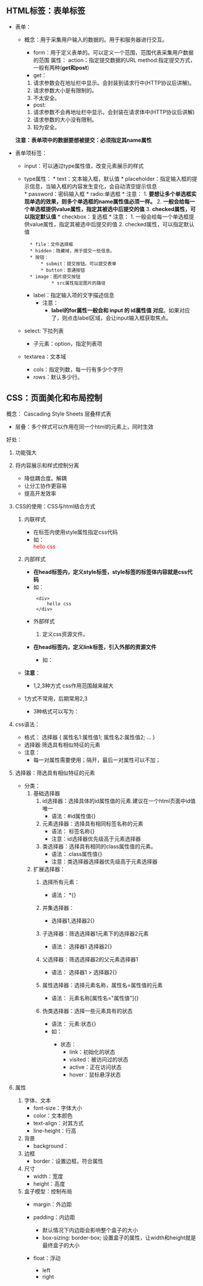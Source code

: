 ##  HTML标签：表单标签

* 表单：
	* 概念：用于采集用户输入的数据的。用于和服务器进行交互。
	  * form：用于定义表单的。可以定义一个范围，范围代表采集用户数据的范围
          属性：
              action：指定提交数据的URL
              method:指定提交方式，一般有两种(**get和post**)
      
      - get：
      1. 请求参数会在地址栏中显示。会封装到请求行中(HTTP协议后讲解)。
        2. 请求参数大小是有限制的。
      3. 不太安全。
      - post:
      1. 请求参数不会再地址栏中显示。会封装在请求体中(HTTP协议后讲解)
        2. 请求参数的大小没有限制。
      3. 较为安全。
      
  
  **注意：表单项中的数据要想被提交：必须指定其name属性**
  
* 表单项标签：
		
	- input：可以通过type属性值，改变元素展示的样式
	
	* type属性：
			* text：文本输入框，默认值
				* placeholder：指定输入框的提示信息，当输入框的内容发生变化，会自动清空提示信息	
			* password：密码输入框
			* radio:单选框
				* 注意：
					1. **要想让多个单选框实现单选的效果，则多个单选框的name属性值必须一样。**
					2. **一般会给每一个单选框提供value属性，指定其被选中后提交的值**
					3. **checked属性，可以指定默认值**
			* checkbox：复选框
				* 注意：
				1. 一般会给每一个单选框提供value属性，指定其被选中后提交的值
					2. checked属性，可以指定默认值
	
			* file：文件选择框
			* hidden：隐藏域，用于提交一些信息。
			* 按钮：
				* submit：提交按钮。可以提交表单
				* button：普通按钮
			* image：图片提交按钮
					* src属性指定图片的路径	
	
	   * label：指定输入项的文字描述信息
		   * 注意：
			   * **label的for属性一般会和 input 的 id属性值 对应**。如果对应了，则点击label区域，会让input输入框获取焦点。
	* select: 下拉列表
		* 子元素：option，指定列表项
		
	* textarea：文本域
		* cols：指定列数，每一行有多少个字符
		* rows：默认多少行。


## CSS：页面美化和布局控制
概念： Cascading Style Sheets 层叠样式表

* 层叠：多个样式可以作用在同一个html的元素上，同时生效

好处：
1. 功能强大
2. 将内容展示和样式控制分离
	* 降低耦合度。解耦
	* 让分工协作更容易
	* 提高开发效率

3. CSS的使用：CSS与html结合方式
	1. 内联样式
		 * 在标签内使用style属性指定css代码
		 * 如：<div style="color:red;">hello css</div>
	2. 内部样式
		* **在head标签内，定义style标签，style标签的标签体内容就是css代码**
		* 如：
			<style>
		        div{
		            color:blue;
		        }
		</style>
		  
			<div>
			    hello css
			</div>
	3. 外部样式
		1. 定义css资源文件。
   	2. **在head标签内，定义link标签，引入外部的资源文件**
		
		* 如：
		  	<link rel="stylesheet" href="css/a.css">
	* **注意**：
		
		* 1,2,3种方式 css作用范围越来越大
	* 1方式不常用，后期常用2,3
		* 3种格式可以写为：
			
		  <style>
		        @import "css/a.css";
		  </style>
	
4. css语法：
	* 格式：
		选择器 {
			属性名1:属性值1;
			属性名2:属性值2;
			...
		}
	* 选择器:筛选具有相似特征的元素
	* 注意：
		* 每一对属性需要使用；隔开，最后一对属性可以不加；

5. 选择器：筛选具有相似特征的元素
	* 分类：
		1. 基础选择器
			1. id选择器：选择具体的id属性值的元素.建议在一个html页面中id值唯一
		        * 语法：#id属性值{}
		    2. 元素选择器：选择具有相同标签名称的元素
		        * 语法： 标签名称{}
		        * 注意：id选择器优先级高于元素选择器
		    3. 类选择器：选择具有相同的class属性值的元素。
		        * 语法：.class属性值{}
		        * 注意：类选择器选择器优先级高于元素选择器
		2. 扩展选择器：
			1. 选择所有元素：
				* 语法： *{}
			2. 并集选择器：
				* 选择器1,选择器2{}
			
			3. 子选择器：筛选选择器1元素下的选择器2元素
				* 语法：  选择器1 选择器2{}
			4. 父选择器：筛选选择器2的父元素选择器1
				* 语法：  选择器1 > 选择器2{}

			5. 属性选择器：选择元素名称，属性名=属性值的元素
				* 语法：  元素名称[属性名="属性值"]{}

			6. 伪类选择器：选择一些元素具有的状态
				* 语法： 元素:状态{}
				* 如： <a>
					* 状态：
						* link：初始化的状态
						* visited：被访问过的状态
						* active：正在访问状态
						* hover：鼠标悬浮状态
6. 属性
	1. 字体、文本
		* font-size：字体大小
		* color：文本颜色
		* text-align：对其方式
		* line-height：行高 
	2. 背景
		* background：
	3. 边框
		* border：设置边框，符合属性
	4. 尺寸
		* width：宽度
		* height：高度
	5. 盒子模型：控制布局
		* margin：外边距
		* padding：内边距
			* 默认情况下内边距会影响整个盒子的大小
			* box-sizing: border-box;  设置盒子的属性，让width和height就是最终盒子的大小

		* float：浮动
			* left
			* right